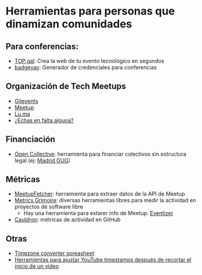 # Herramientas para personas que dinamizan comunidades


## Para conferencias:
* [TOP.gal](https://top.gal/): Crea la web de tu evento tecnológico en segundos
* [badgeyay](https://github.com/fossasia/badgeyay): Generador de credenciales para conferencias

## Organización de Tech Meetups

* [Gitevents](https://github.com/gitevents/core)
* [Meetup](http://meetup.com)
* [Lu.ma](https://lu.ma/)
* [¿Echas en falta alguna?](https://github.com/ComBuildersES/docs/issues/2)

## Financiación

* [Open Collective](https://opencollective.com/): herramienta para financiar colectivos sin estructura legal (ej: [Madrid GUG](https://opencollective.com/madridgug))

## Métricas

* [MeetupFetcher](https://github.com/ntkog/Meetup-fetcher): herramienta para extraer datos de la API de Meetup
* [Metrics Grimoire](http://metricsgrimoire.github.io/): diversas herramientas libres para medir la actividad en proyectos de software libre
   * Hay una herramienta para extarer info de Meetup: [Eventizer](https://github.com/MetricsGrimoire/eventizer)
* [Cauldron]([http://biterg.io](https://gitlab.com/cauldronio)): métricas de actividad en GitHub

## Otras

* [Timezone converter spreasheet](https://docs.google.com/spreadsheets/d/1aQN0N2ugarrlxZhq8rdFMKo6qloE9cuOecDGqD3cPfQ/edit?usp=sharing)
* [Herramientas para ajustar YouTube timestamps después de recortar el inicio de un vídeo](https://github.com/hhkaos/adjust-youtube-timestamp-after-trim)
